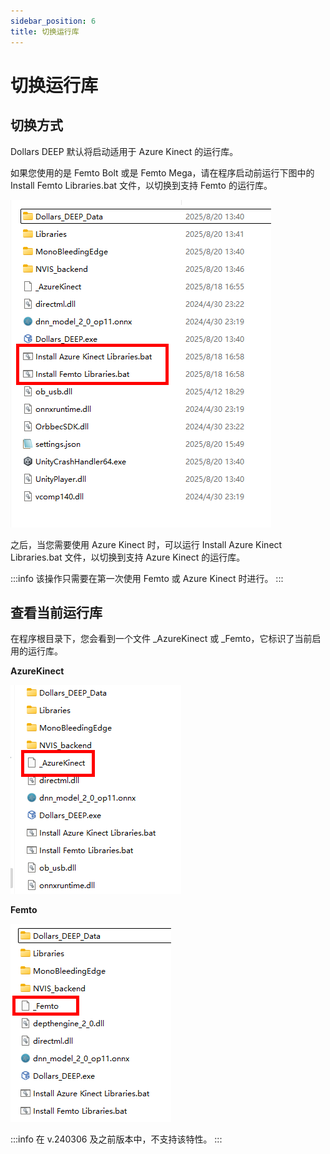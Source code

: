 ```yaml
---
sidebar_position: 6
title: 切换运行库
---
```


# 切换运行库

## 切换方式

Dollars DEEP 默认将启动适用于 Azure Kinect 的运行库。

如果您使用的是 Femto Bolt 或是 Femto Mega，请在程序启动前运行下图中的 Install Femto Libraries.bat 文件，以切换到支持 Femto 的运行库。

![](../img/2025_08_20_16_10_31-E__Unity5Projects_Dollars_DEEP.png)

之后，当您需要使用 Azure Kinect 时，可以运行 Install Azure Kinect Libraries.bat 文件，以切换到支持 Azure Kinect 的运行库。

:::info
该操作只需要在第一次使用 Femto 或 Azure Kinect 时进行。
:::

## 查看当前运行库

在程序根目录下，您会看到一个文件 _AzureKinect 或 _Femto，它标识了当前启用的运行库。

**AzureKinect**

![](../img/2025_08_20_16_03_27-E__Unity5Projects_Dollars_DEEP.png)

**Femto**

![](../img/2025_08_20_16_03_41-E__Unity5Projects_Dollars_DEEP.png)

:::info
在 v.240306 及之前版本中，不支持该特性。
:::


